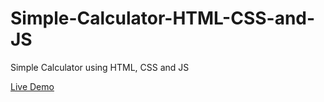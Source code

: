 # Simple-Calculator-HTML-CSS-and-JS
Simple Calculator using HTML, CSS and JS

<a href = "https://birajparajuli.github.io/Simple-Calculator-HTML-CSS-and-JS/">Live Demo</a>
